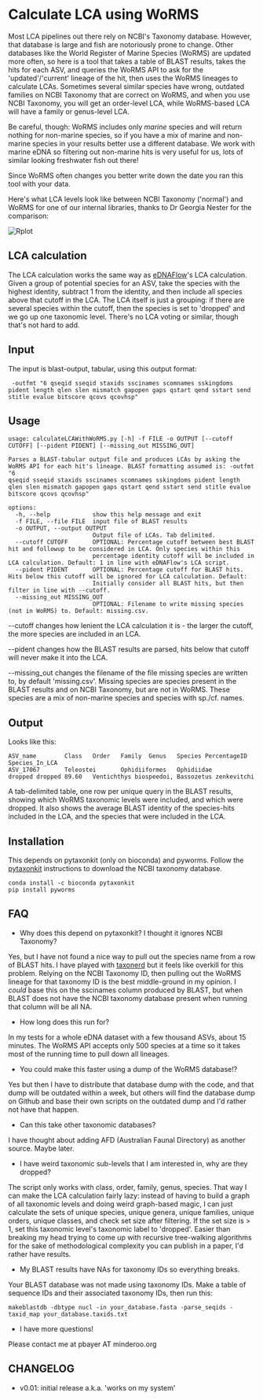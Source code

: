 # Calculate LCA using WoRMS

Most LCA pipelines out there rely on NCBI's Taxonomy database. However, that database is large and fish are notoriously prone to change. Other databases like the World Register of Marine Species (WoRMS) are updated more often, so here is a tool that takes a table of BLAST results, takes the hits for each ASV, and queries the WoRMS API to ask for the 'updated'/'current' lineage of the hit, then uses the WoRMS lineages to calculate LCAs. Sometimes several similar species have wrong, outdated families on NCBI Taxonomy that are correct on WoRMS, and when you use NCBI Taxonomy, you will get an order-level LCA, while WoRMS-based LCA will have a family or genus-level LCA.

Be careful, though: WoRMS includes only *marine* species and will return nothing for non-marine species, so if you have a mix of marine and non-marine species in your results better use a different database. We work with marine eDNA so filtering out non-marine hits is very useful for us, lots of similar looking freshwater fish out there!

Since WoRMS often changes you better write down the date you ran this tool with your data.

Here's what LCA levels look like between NCBI Taxonomy ('normal') and WoRMS for one of our internal libraries, thanks to Dr Georgia Nester for the comparison:

![Rplot](https://github.com/user-attachments/assets/781cb094-a06b-42a5-8c61-b36efb150455)

## LCA calculation

The LCA calculation works the same way as [eDNAFlow](https://github.com/mahsa-mousavi/eDNAFlow)'s LCA calculation. Given a group of potential species for an ASV, take the species with the highest identity, subtract 1 from the identity, and then include all species above that cutoff in the LCA. The LCA itself is just a grouping: if there are several species within the cutoff, then the species is set to 'dropped' and we go up one taxonomic level. There's no LCA voting or similar, though that's not hard to add.

## Input

The input is blast-output, tabular, using this output format:

     -outfmt "6 qseqid sseqid staxids sscinames scomnames sskingdoms pident length qlen slen mismatch gapopen gaps qstart qend sstart send stitle evalue bitscore qcovs qcovhsp"

## Usage

```
usage: calculateLCAWithWoRMS.py [-h] -f FILE -o OUTPUT [--cutoff CUTOFF] [--pident PIDENT] [--missing_out MISSING_OUT]

Parses a BLAST-tabular output file and produces LCAs by asking the WoRMS API for each hit's lineage. BLAST formatting assumed is: -outfmt "6
qseqid sseqid staxids sscinames scomnames sskingdoms pident length qlen slen mismatch gapopen gaps qstart qend sstart send stitle evalue
bitscore qcovs qcovhsp"

options:
  -h, --help            show this help message and exit
  -f FILE, --file FILE  input file of BLAST results
  -o OUTPUT, --output OUTPUT
                        Output file of LCAs. Tab delimited.
  --cutoff CUTOFF       OPTIONAL: Percentage cutoff between best BLAST hit and followup to be considered in LCA. Only species within this
                        percentage identity cutoff will be included in LCA calculation. Default: 1 in line with eDNAFlow's LCA script.
  --pident PIDENT       OPTIONAL: Percentage cutoff for BLAST hits. Hits below this cutoff will be ignored for LCA calculation. Default:
                        Initially consider all BLAST hits, but then filter in line with --cutoff.
  --missing_out MISSING_OUT
                        OPTIONAL: Filename to write missing species (not in WoRMS) to. Default: missing.csv.
```

--cutoff changes how lenient the LCA calculation it is - the larger the cutoff, the more species are included in an LCA.

--pident changes how the BLAST results are parsed, hits below that cutoff will never make it into the LCA.

--missing_out changes the filename of the file missing species are written to, by default 'missing.csv'. Missing species are species present in the BLAST results and on NCBI Taxonomy, but are not in WoRMS. These species are a mix of non-marine species and species with sp./cf. names.

## Output

Looks like this:

```
ASV_name        Class   Order   Family  Genus   Species PercentageID    Species_In_LCA
ASV_17067       Teleostei       Ophidiiformes   Ophidiidae      dropped dropped 89.60   Ventichthys biospeedoi, Bassozetus zenkevitchi
```

A tab-delimited table, one row per unique query in the BLAST results, showing which WoRMS taxonomic levels were included, and which were dropped. It also shows the average BLAST identity of the species-hits included in the LCA, and the species that were included in the LCA.

## Installation

This depends on pytaxonkit (only on bioconda) and pyworms. Follow the [pytaxonkit](https://github.com/bioforensics/pytaxonkit) instructions to download the NCBI taxonomy database.

    conda install -c bioconda pytaxonkit
    pip install pyworms

## FAQ

- Why does this depend on pytaxonkit? I thought it ignores NCBI Taxonomy?

Yes, but I have not found a nice way to pull out the species name from a row of BLAST hits. I have played with [taxonerd](https://github.com/nleguillarme/taxonerd) but it feels like overkill for this problem. Relying on the NCBI Taxonomy ID, then pulling out the WoRMS lineage for that taxonomy ID is the best middle-ground in my opinion. I *could* base this on the sscinames column produced by BLAST, but when BLAST does not have the NCBI taxonomy database present when running that column will be all NA.

- How long does this run for?

In my tests for a whole eDNA dataset with a few thousand ASVs, about 15 minutes. The WoRMS API accepts only 500 species at a time so it takes most of the running time to pull down all lineages.

- You could make this faster using a dump of the WoRMS database!?

Yes but then I have to distribute that database dump with the code, and that dump will be outdated within a week, but others will find the database dump on Github and base their own scripts on the outdated dump and I'd rather not have that happen.

- Can this take other taxonomic databases?

I have thought about adding AFD (Australian Faunal Directory) as another source. Maybe later.

- I have weird taxonomic sub-levels that I am interested in, why are they dropped?

The script only works with class, order, family, genus, species. That way I can make the LCA calculation fairly lazy: instead of having to build a graph of all taxonomic levels and doing weird graph-based magic, I can just calculate the sets of unique species, unique genera, unique families, unique orders, unique classes, and check set size after filtering. If the set size is > 1, set this taxonomic level's taxonomic label to 'dropped'. Easier than breaking my head trying to come up with recursive tree-walking algorithms for the sake of methodological complexity you can publish in a paper, I'd rather have results.

- My BLAST results have NAs for taxonomy IDs so everything breaks.

Your BLAST database was not made using taxonomy IDs. Make a table of sequence IDs and their associated taxonomy IDs, then run this:

    makeblastdb -dbtype nucl -in your_database.fasta -parse_seqids -taxid_map your_database.taxids.txt

- I have more questions!

Please contact me at pbayer AT minderoo.org


## CHANGELOG

- v0.01: initial release a.k.a. 'works on my system'
